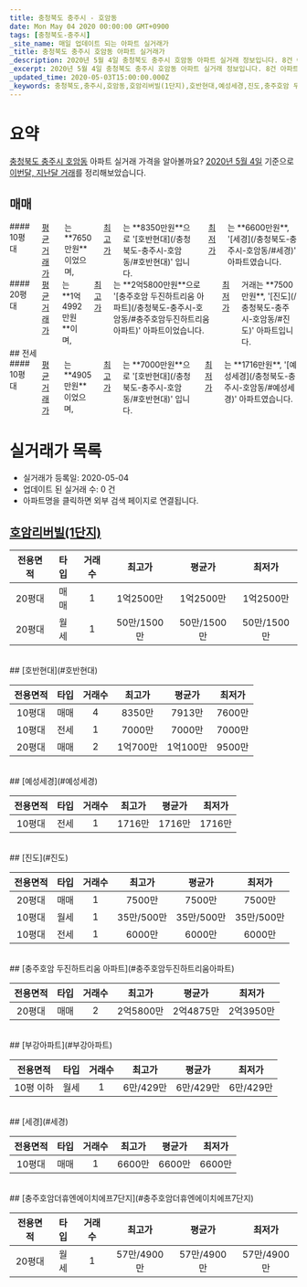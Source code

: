 ```yaml
---
title: 충청북도 충주시 - 호암동
date: Mon May 04 2020 00:00:00 GMT+0900
tags: [충청북도-충주시]
_site_name: 매일 업데이트 되는 아파트 실거래가
_title: 충청북도 충주시 호암동 아파트 실거래가
_description: 2020년 5월 4일 충청북도 충주시 호암동 아파트 실거래 정보입니다. 8건 아파트 정보가 있습니다.
_excerpt: 2020년 5월 4일 충청북도 충주시 호암동 아파트 실거래 정보입니다. 8건 아파트 정보가 있습니다.
_updated_time: 2020-05-03T15:00:00.000Z
_keywords: 충청북도,충주시,호암동,호암리버빌(1단지),호반현대,예성세경,진도,충주호암 두진하트리움 아파트,부강아파트,세경,충주호암더휴엔에이치에프7단지
---
```





# 요약
<ins>충청북도 충주시 호암동</ins> 아파트 실거래 가격을 알아볼까요? <ins>2020년 5월 4일</ins> 기준으로 <ins>이번달, 지난달 거래</ins>를 정리해보았습니다.

## 매매
<div class="container">
<div class="six columns" markdown="1">
#### 10평대
<ins>평균 거래가</ins>는 **7650만원**이었으며, <ins>최고가</ins>는 **8350만원**으로 '[호반현대](/충청북도-충주시-호암동/#호반현대)' 입니다. <ins>최저가</ins>는 **6600만원**, '[세경](/충청북도-충주시-호암동/#세경)' 아파트였습니다.
</div>
<div class="six columns" markdown="1">
#### 20평대
<ins>평균 거래가</ins>는 **1억4992만원**이며, <ins>최고가</ins>는 **2억5800만원**으로 '[충주호암 두진하트리움 아파트](/충청북도-충주시-호암동/#충주호암두진하트리움아파트)' 아파트이었습니다. <ins>최저가</ins> 거래는 **7500만원**, '[진도](/충청북도-충주시-호암동/#진도)' 아파트입니다.
</div>
</div>
## 전세
<div class="container">
<div class="twelve columns" markdown="1">
#### 10평대
<ins>평균 거래가</ins>는 **4905만원**이었으며, <ins>최고가</ins>는 **7000만원**으로 '[호반현대](/충청북도-충주시-호암동/#호반현대)' 입니다. <ins>최저가</ins>는 **1716만원**, '[예성세경](/충청북도-충주시-호암동/#예성세경)' 아파트였습니다.
</div>
</div>



# 실거래가 목록
- 실거래가 등록일: 2020-05-04
- 업데이트 된 실거래 수: 0 건
- 아파트명을 클릭하면 외부 검색 페이지로 연결됩니다.

## [호암리버빌(1단지)](#호암리버빌1단지)

|전용면적|타입|거래수|최고가|평균가|최저가|
|:---:|:---:|:---:|:---:|:---:|:---:|
|20평대|<span class="deal-type-1">매매</span>|1|1억2500만|1억2500만|1억2500만|
|20평대|<span class="deal-type-3">월세</span>|1|50만/1500만|50만/1500만|50만/1500만|

<br/>
## [호반현대](#호반현대)

|전용면적|타입|거래수|최고가|평균가|최저가|
|:---:|:---:|:---:|:---:|:---:|:---:|
|10평대|<span class="deal-type-1">매매</span>|4|8350만|7913만|7600만|
|10평대|<span class="deal-type-2">전세</span>|1|7000만|7000만|7000만|
|20평대|<span class="deal-type-1">매매</span>|2|1억700만|1억100만|9500만|

<br/>
## [예성세경](#예성세경)

|전용면적|타입|거래수|최고가|평균가|최저가|
|:---:|:---:|:---:|:---:|:---:|:---:|
|10평대|<span class="deal-type-2">전세</span>|1|1716만|1716만|1716만|

<br/>
## [진도](#진도)

|전용면적|타입|거래수|최고가|평균가|최저가|
|:---:|:---:|:---:|:---:|:---:|:---:|
|20평대|<span class="deal-type-1">매매</span>|1|7500만|7500만|7500만|
|10평대|<span class="deal-type-3">월세</span>|1|35만/500만|35만/500만|35만/500만|
|10평대|<span class="deal-type-2">전세</span>|1|6000만|6000만|6000만|

<br/>
## [충주호암 두진하트리움 아파트](#충주호암두진하트리움아파트)

|전용면적|타입|거래수|최고가|평균가|최저가|
|:---:|:---:|:---:|:---:|:---:|:---:|
|20평대|<span class="deal-type-1">매매</span>|2|2억5800만|2억4875만|2억3950만|

<br/>
## [부강아파트](#부강아파트)

|전용면적|타입|거래수|최고가|평균가|최저가|
|:---:|:---:|:---:|:---:|:---:|:---:|
|10평 이하|<span class="deal-type-3">월세</span>|1|6만/429만|6만/429만|6만/429만|

<br/>
## [세경](#세경)

|전용면적|타입|거래수|최고가|평균가|최저가|
|:---:|:---:|:---:|:---:|:---:|:---:|
|10평대|<span class="deal-type-1">매매</span>|1|6600만|6600만|6600만|

<br/>
## [충주호암더휴엔에이치에프7단지](#충주호암더휴엔에이치에프7단지)

|전용면적|타입|거래수|최고가|평균가|최저가|
|:---:|:---:|:---:|:---:|:---:|:---:|
|20평대|<span class="deal-type-3">월세</span>|1|57만/4900만|57만/4900만|57만/4900만|

<br/>



